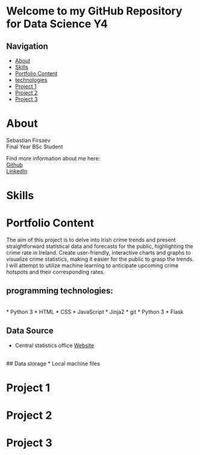 # Welcome to my GitHub Repository for Data Science Y4
## Navigation 
- [About](#About) 
- [Skills](#Skills)
- [Portfolio Content](#PortfolioContent)        
- [technologies](##programmingtechnologies:) 
- [Project 1](#Project1)
- [Project 2](#Project2)
- [Project 3](#Project3)
# About 
Sebastian Firsaev<br>
Final Year BSc Student <br>

Find more information about me here:
<br>
[Github](https://github.com/Sebastian-Firsaev)
<br>
[LinkedIn](https://www.linkedin.com/in/sebfirs/)
<br>
# Skills

# Portfolio Content 
The aim of this project is to delve into Irish crime trends and present straightforward statistical data and forecasts for the public, highlighting the crime rate in Ireland. Create user-friendly, interactive charts and graphs to visualize crime statistics, making it easier for the public to grasp the trends. I will attempt to utilize machine learning to anticipate upcoming crime hotspots and their corresponding rates.
<br>

## programming technologies: 

<br>
* Python 3
* HTML
* CSS
* JavaScript
* Jinja2 
* git 
* Python 3
* Flask

## Data Source
* Central statistics office 
[Website](https://www.cso.ie/en)
<br>
## Data storage
* Local machine files
<br>

# Project 1

# Project 2

# Project 3



